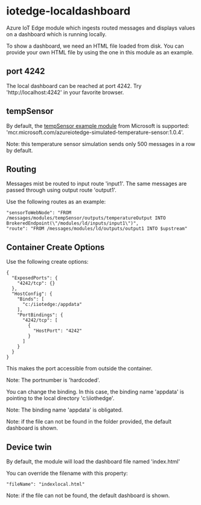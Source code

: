 # iotedge-localdashboard

Azure IoT Edge module which ingests routed messages and displays values on a dashboard which is running locally.

To show a dashboard, we need an HTML file loaded from disk. You can provide your own HTML file by using the one in this module as an example.

## port 4242

The local dashboard can be reached at port 4242. Try 'http://localhost:4242' in your favorite browser.

## tempSensor

By default, the [tempSensor example module](https://github.com/Azure/iot-edge-v1/tree/master/v2/samples/azureiotedge-simulated-temperature-sensor) from Microsoft is supported: 'mcr.microsoft.com/azureiotedge-simulated-temperature-sensor:1.0.4'.

Note: this temperature sensor simulation sends only 500 messages in a row by default.

## Routing

Messages mist be routed to input route 'input1'. The same messages are passed through using output route 'output1'.

Use the following routes as an example:

    "sensorToWebNode": "FROM /messages/modules/tempSensor/outputs/temperatureOutput INTO BrokeredEndpoint(\"/modules/ld/inputs/input1\")",
    "route": "FROM /messages/modules/ld/outputs/output1 INTO $upstream"
   
## Container Create Options

Use the following create options:

    {
      "ExposedPorts": {
        "4242/tcp": {}
      },
      "HostConfig": {
        "Binds": [
          "c:/iiotedge:/appdata"
        ],
        "PortBindings": {
          "4242/tcp": [
            {
              "HostPort": "4242"
            }
          ]
        }
      }
    }

This makes the port accessible from outside the container.

Note: The portnumber is 'hardcoded'. 

You can change the binding. In this case, the binding name 'appdata' is pointing to the local directory 'c:\iiothedge'. 

Note: The binding name 'appdata' is obligated.

Note: if the file can not be found in the folder provided, the default dashboard is shown.

## Device twin

By default, the module will load the dashboard file named 'index.html'

You can override the filename with this property:

    "fileName": "indexlocal.html"

Note: if the file can not be found, the default dashboard is shown.
